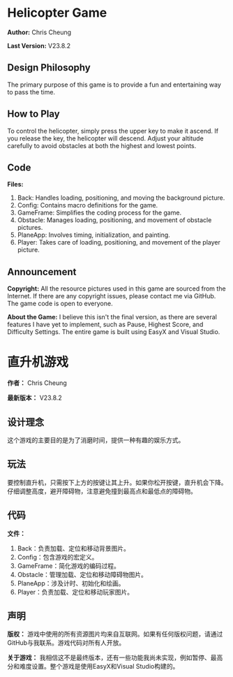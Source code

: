 # Helicopter Game

**Author:** Chris Cheung

**Last Version:** V23.8.2

## Design Philosophy

The primary purpose of this game is to provide a fun and entertaining way to pass the time.

## How to Play

To control the helicopter, simply press the upper key to make it ascend. If you release the key, the helicopter will descend. Adjust your altitude carefully to avoid obstacles at both the highest and lowest points.

## Code

**Files:**

1. Back: Handles loading, positioning, and moving the background picture.
2. Config: Contains macro definitions for the game.
3. GameFrame: Simplifies the coding process for the game.
4. Obstacle: Manages loading, positioning, and movement of obstacle pictures.
5. PlaneApp: Involves timing, initialization, and painting.
6. Player: Takes care of loading, positioning, and movement of the player picture.

## Announcement

**Copyright:** All the resource pictures used in this game are sourced from the Internet. If there are any copyright issues, please contact me via GitHub. The game code is open to everyone.

**About the Game:** I believe this isn't the final version, as there are several features I have yet to implement, such as Pause, Highest Score, and Difficulty Settings. The entire game is built using EasyX and Visual Studio.





# 直升机游戏

**作者：** Chris Cheung

**最新版本：** V23.8.2

## 设计理念

这个游戏的主要目的是为了消磨时间，提供一种有趣的娱乐方式。

## 玩法

要控制直升机，只需按下上方的按键让其上升。如果你松开按键，直升机会下降。仔细调整高度，避开障碍物，注意避免撞到最高点和最低点的障碍物。

## 代码

**文件：**

1. Back：负责加载、定位和移动背景图片。
2. Config：包含游戏的宏定义。
3. GameFrame：简化游戏的编码过程。
4. Obstacle：管理加载、定位和移动障碍物图片。
5. PlaneApp：涉及计时、初始化和绘画。
6. Player：负责加载、定位和移动玩家图片。

## 声明

**版权：** 游戏中使用的所有资源图片均来自互联网。如果有任何版权问题，请通过GitHub与我联系。游戏代码对所有人开放。

**关于游戏：** 我相信这不是最终版本，还有一些功能我尚未实现，例如暂停、最高分和难度设置。整个游戏是使用EasyX和Visual Studio构建的。
